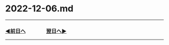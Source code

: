 # 2022-12-06.md

---

### [◀️前日へ](https://github.com/yuasys/chatty-journal/blob/main/2022/12/2022-12-05.md)&emsp;&emsp;&emsp;&emsp;[翌日へ▶️](https://github.com/yuasys/chatty-journal/blob/main/2022/12/2022-12-07.md)

---
